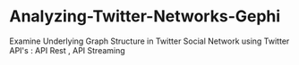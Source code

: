# Analyzing-Twitter-Networks-Gephi
Examine Underlying Graph Structure in Twitter Social Network using Twitter API's : API Rest , API Streaming  

